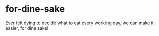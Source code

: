 # for-dine-sake
Ever felt dying to decide what to eat every working day, we can make it easier, for dine sake! 
